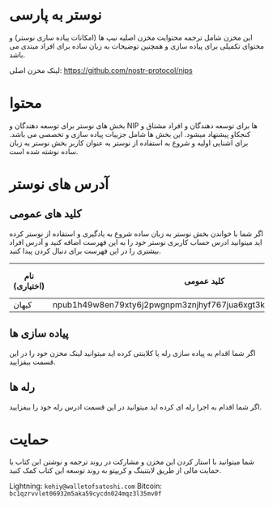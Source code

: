 # نوستر به پارسی

این مخزن شامل ترجمه محتوایت مخزن اصلیه نیپ ها (امکانات پیاده سازی نوستر) و محتوای تکمیلی برای پیاده سازی و همچنین توضیحات به زبان ساده برای افراد مبتدی می باشد.

لینک مخزن اصلی:
https://github.com/nostr-protocol/nips

# محتوا

بخش های نوستر برای توسعه دهندگان و NIP ها برای توسعه دهندگان و افراد مشتاق و کنجکاو پیشنهاد میشود. این بخش ها شامل جزییات پیاده سازی و تخصصی می باشد. برای اشنایی اولیه و شروع به استفاده از نوستر به عنوان کاربر بخش نوستر به زبان ساده نوشته شده است.

# آدرس های نوستر

## کلید های عمومی

اگر شما با خواندن بخش نوستر به زبان ساده شروع به یادگیری و استفاده از نوستر کرده اید میتوانید ادرس حساب کاربری نوستر خود را به این فهرست اضافه کنید و آدرس افراد بیشتری را در این فهرست برای دنبال کردن پیدا کنید.

| نام (اختیاری) | کلید عمومی | نشانی NIP-5 (اختیاری)  |
|---------------|------------|--------------|
|      کیهان         |      npub1h49w8en79xty6j2pwgnpm3znjhyf767jua6xgt3kvyn3w80ms86s2z9kay      |     kehiy.net         |


## پیاده سازی ها

اگر شما اقدام به پیاده سازی رله یا کلاینتی کرده اید میتوانید لینک مخزن خود را در این قسمت بیفزایید.

## رله ها

اگر شما اقدام به اجرا رله ای کرده اید میتوانید در این قسمت ادرس رله خود را بیفزایید.

# حمایت

شما میتوانید با استار کردن این مخزن و مشارکت در روند ترجمه و نوشتن این کتاب یا حمایت مالی از طریق لایتنینگ و کریپتو به روند توسعه این کتاب کمک کنید.

Lightning: `kehiy@walletofsatoshi.com`
Bitcoin: `bc1qzrvvlet06932m5aka59cycdn024mqz3l35mv0f`
